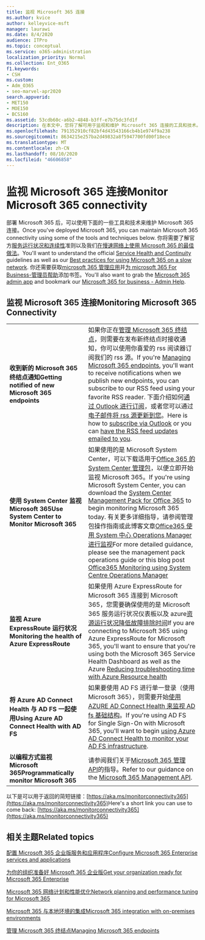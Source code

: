 ```yaml
---
title: 监视 Microsoft 365 连接
ms.author: kvice
author: kelleyvice-msft
manager: laurawi
ms.date: 8/4/2020
audience: ITPro
ms.topic: conceptual
ms.service: o365-administration
localization_priority: Normal
ms.collection: Ent_O365
f1.keywords:
- CSH
ms.custom:
- Adm_O365
- seo-marvel-apr2020
search.appverid:
- MET150
- MOE150
- BCS160
ms.assetid: 53cdb60c-a6b2-4848-b3ff-e7b75dc3fd1f
description: 在本文中，您将了解可用于监视和维护 Microsoft 365 连接的工具和技术。
ms.openlocfilehash: 791352910cf82bf4d43543166cb4b1e974f9a238
ms.sourcegitcommit: 8634215e257ba2d49832a8f5947700fd00f18ece
ms.translationtype: MT
ms.contentlocale: zh-CN
ms.lasthandoff: 08/10/2020
ms.locfileid: "46606858"
---
```

# <a name="monitor-microsoft-365-connectivity"></a><span data-ttu-id="3abae-103">监视 Microsoft 365 连接</span><span class="sxs-lookup"><span data-stu-id="3abae-103">Monitor Microsoft 365 connectivity</span></span>

<span data-ttu-id="3abae-104">部署 Microsoft 365 后，可以使用下面的一些工具和技术来维护 Microsoft 365 连接。</span><span class="sxs-lookup"><span data-stu-id="3abae-104">Once you've deployed Microsoft 365, you can maintain Microsoft 365 connectivity using some of the tools and techniques below.</span></span> <span data-ttu-id="3abae-105">你将需要了解官方[服务运行状况和连续性](https://docs.microsoft.com/office365/servicedescriptions/office-365-platform-service-description/service-health-and-continuity)准则以及我们[在慢速网络上使用 Microsoft 365 的最佳做法](https://support.office.com/article/fd16c8d2-4799-4c39-8fd7-045f06640166)。</span><span class="sxs-lookup"><span data-stu-id="3abae-105">You'll want to understand the official [Service Health and Continuity](https://docs.microsoft.com/office365/servicedescriptions/office-365-platform-service-description/service-health-and-continuity) guidelines as well as our [Best practices for using Microsoft 365 on a slow network](https://support.office.com/article/fd16c8d2-4799-4c39-8fd7-045f06640166).</span></span> <span data-ttu-id="3abae-106">你还需要获取[microsoft 365 管理应用](https://blogs.office.com/2015/03/13/administer-on-the-go-with-the-updated-office-365-admin-app/)并[为 microsoft 365 For Business-管理员帮助](https://support.office.com/article/17d3ff3f-3601-466e-b5a1-482b31cfb791)添加书签。</span><span class="sxs-lookup"><span data-stu-id="3abae-106">You'll also want to grab the [Microsoft 365 admin app](https://blogs.office.com/2015/03/13/administer-on-the-go-with-the-updated-office-365-admin-app/) and bookmark our [Microsoft 365 for business - Admin Help](https://support.office.com/article/17d3ff3f-3601-466e-b5a1-482b31cfb791).</span></span>
  
## <a name="monitoring-microsoft-365-connectivity"></a><span data-ttu-id="3abae-107">监视 Microsoft 365 连接</span><span class="sxs-lookup"><span data-stu-id="3abae-107">Monitoring Microsoft 365 Connectivity</span></span>

|||
|:-----|:-----|
|<span data-ttu-id="3abae-108">**收到新的 Microsoft 365 终结点通知**</span><span class="sxs-lookup"><span data-stu-id="3abae-108">**Getting notified of new Microsoft 365 endpoints**</span></span> <br/> |<span data-ttu-id="3abae-109">如果你正在[管理 Microsoft 365 终结点](https://support.office.com/article/99cab9d4-ef59-4207-9f2b-3728eb46bf9a)，则需要在发布新终结点时接收通知，你可以使用你喜爱的 rss 阅读器订阅我们的 rss 源。</span><span class="sxs-lookup"><span data-stu-id="3abae-109">If you're [Managing Microsoft 365 endpoints](https://support.office.com/article/99cab9d4-ef59-4207-9f2b-3728eb46bf9a), you'll want to receive notifications when we publish new endpoints, you can subscribe to our RSS feed using your favorite RSS reader.</span></span> <span data-ttu-id="3abae-110">下面介绍如何[通过 Outlook 进行订阅](https://go.microsoft.com/fwlink/p/?LinkId=532416)，或者您可以通过[电子邮件将 rss 源更新到您](https://go.microsoft.com/fwlink/p/?LinkId=532417)。</span><span class="sxs-lookup"><span data-stu-id="3abae-110">Here is how to [subscribe via Outlook](https://go.microsoft.com/fwlink/p/?LinkId=532416) or you can [have the RSS feed updates emailed to you](https://go.microsoft.com/fwlink/p/?LinkId=532417).</span></span>  <br/> |
|<span data-ttu-id="3abae-111">**使用 System Center 监视 Microsoft 365**</span><span class="sxs-lookup"><span data-stu-id="3abae-111">**Use System Center to Monitor Microsoft 365**</span></span> <br/> |<span data-ttu-id="3abae-112">如果使用的是 Microsoft System Center，可以下载适用于[Office 365 的 System Center 管理包](https://www.microsoft.com/download/details.aspx?id=43708)，以便立即开始监视 Microsoft 365。</span><span class="sxs-lookup"><span data-stu-id="3abae-112">If you're using Microsoft System Center, you can download the [System Center Management Pack for Office 365](https://www.microsoft.com/download/details.aspx?id=43708) to begin monitoring Microsoft 365 today.</span></span> <span data-ttu-id="3abae-113">有关更多详细指导，请参阅管理包操作指南或此博客文章[Office365 使用 System 中心 Operations Manager 进行监视](https://blogs.msdn.com/b/mvpawardprogram/archive/2015/07/08/office365-monitoring-using-system-centre-operations-manager.aspx)</span><span class="sxs-lookup"><span data-stu-id="3abae-113">For more detailed guidance, please see the management pack operations guide or this blog post [Office365 Monitoring using System Centre Operations Manager](https://blogs.msdn.com/b/mvpawardprogram/archive/2015/07/08/office365-monitoring-using-system-centre-operations-manager.aspx)</span></span> <br/> |
|<span data-ttu-id="3abae-114">**监视 Azure ExpressRoute 运行状况**</span><span class="sxs-lookup"><span data-stu-id="3abae-114">**Monitoring the health of Azure ExpressRoute**</span></span> <br/> |<span data-ttu-id="3abae-115">如果使用 Azure ExpressRoute for Microsoft 365 连接到 Microsoft 365，您需要确保使用的是 Microsoft 365 服务运行状况仪表板以及 azure[资源运行状况降低故障排除时间](https://azure.microsoft.com/blog/reduce-troubleshooting-time-with-azure-resource-health/)</span><span class="sxs-lookup"><span data-stu-id="3abae-115">If you are connecting to Microsoft 365 using Azure ExpressRoute for Microsoft 365, you'll want to ensure that you're using both the Microsoft 365 Service Health Dashboard as well as the Azure [Reducing troubleshooting time with Azure Resource health](https://azure.microsoft.com/blog/reduce-troubleshooting-time-with-azure-resource-health/)</span></span> <br/> |
|<span data-ttu-id="3abae-116">**将 Azure AD Connect Health 与 AD FS 一起使用**</span><span class="sxs-lookup"><span data-stu-id="3abae-116">**Using Azure AD Connect Health with AD FS**</span></span> <br/> |<span data-ttu-id="3abae-117">如果要使用 AD FS 进行单一登录（使用 Microsoft 365），则需要开始[使用 AZURE AD Connect Health 来监视 AD fs 基础结构](https://azure.microsoft.com/documentation/articles/active-directory-aadconnect-health-adfs/)。</span><span class="sxs-lookup"><span data-stu-id="3abae-117">If you're using AD FS for Single Sign-On with Microsoft 365, you'll want to begin [using Azure AD Connect Health to monitor your AD FS infrastructure](https://azure.microsoft.com/documentation/articles/active-directory-aadconnect-health-adfs/).</span></span>  <br/> |
|<span data-ttu-id="3abae-118">**以编程方式监视 Microsoft 365**</span><span class="sxs-lookup"><span data-stu-id="3abae-118">**Programmatically monitor Microsoft 365**</span></span> <br/> |<span data-ttu-id="3abae-119">请参阅我们关于[Microsoft 365 管理 API](https://docs.microsoft.com/office/office-365-management-api/office-365-management-apis-overview)的指导。</span><span class="sxs-lookup"><span data-stu-id="3abae-119">Refer to our guidance on the [Microsoft 365 Management API](https://docs.microsoft.com/office/office-365-management-api/office-365-management-apis-overview).</span></span>  <br/> |

<span data-ttu-id="3abae-120">以下是可以用于返回的简短链接：[https://aka.ms/monitorconnectivity365](https://aka.ms/monitorconnectivity365)</span><span class="sxs-lookup"><span data-stu-id="3abae-120">Here's a short link you can use to come back: [https://aka.ms/monitorconnectivity365](https://aka.ms/monitorconnectivity365)</span></span>
  
## <a name="related-topics"></a><span data-ttu-id="3abae-121">相关主题</span><span class="sxs-lookup"><span data-stu-id="3abae-121">Related topics</span></span>

[<span data-ttu-id="3abae-122">配置 Microsoft 365 企业版服务和应用程序</span><span class="sxs-lookup"><span data-stu-id="3abae-122">Configure Microsoft 365 Enterprise services and applications</span></span>](configure-services-and-applications.md)
  
[<span data-ttu-id="3abae-123">为你的组织准备好 Microsoft 365 企业版</span><span class="sxs-lookup"><span data-stu-id="3abae-123">Get your organization ready for Microsoft 365 Enterprise</span></span>](get-your-organization-ready-for-office-365.md)
  
[<span data-ttu-id="3abae-124">Microsoft 365 网络计划和性能优化</span><span class="sxs-lookup"><span data-stu-id="3abae-124">Network planning and performance tuning for Microsoft 365</span></span>](network-planning-and-performance.md)
  
[<span data-ttu-id="3abae-125">Microsoft 365 与本地环境的集成</span><span class="sxs-lookup"><span data-stu-id="3abae-125">Microsoft 365 integration with on-premises environments</span></span>](office-365-integration.md)
  
[<span data-ttu-id="3abae-126">管理 Microsoft 365 终结点</span><span class="sxs-lookup"><span data-stu-id="3abae-126">Managing Microsoft 365 endpoints</span></span>](managing-office-365-endpoints.md)
